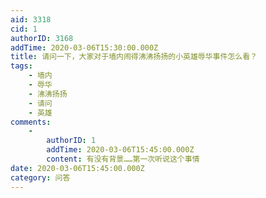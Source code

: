```yaml
---
aid: 3318
cid: 1
authorID: 3168
addTime: 2020-03-06T15:30:00.000Z
title: 请问一下，大家对于墙内闹得沸沸扬扬的小英雄辱华事件怎么看？
tags:
    - 墙内
    - 辱华
    - 沸沸扬扬
    - 请问
    - 英雄
comments:
    -
        authorID: 1
        addTime: 2020-03-06T15:45:00.000Z
        content: 有没有背景……第一次听说这个事情
date: 2020-03-06T15:45:00.000Z
category: 问答
---
```



